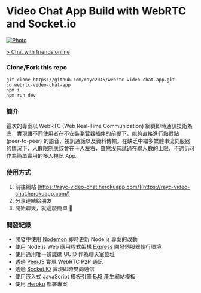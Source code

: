# Video Chat App Build with WebRTC and Socket.io

[![Photo](https://raw.githubusercontent.com/rayc2045/webrtc-video-chat-app/main/public/demo.png)](https://rayc-video-chat.herokuapp.com/)

[> Chat with friends online](https://rayc-video-chat.herokuapp.com/)

### Clone/Fork this repo
    git clone https://github.com/rayc2045/webrtc-video-chat-app.git
    cd webrtc-video-chat-app
    npm i
    npm run dev

### 簡介
這次的專案以 WebRTC (Web Real-Time Communication) 網頁即時通訊技術為底，實現讓不同使用者在不安裝瀏覽器插件的前提下，能夠直接進行點對點 (peer-to-peer) 的語音、視訊通話以及資料傳輸。在缺乏中繼多媒體串流伺服器的情況下，人數限制應該會在十人左右，雖然沒有試過在線人數的上限，不過仍可作為簡單實用的多人視訊 App。

### 使用方式
1. 前往網站 [https://rayc-video-chat.herokuapp.com/](https://rayc-video-chat.herokuapp.com/)
2. 分享連結給朋友
3. 開始聊天，就這麼簡單 🙂

### 開發紀錄
- 開發中使用 [Nodemon](https://github.com/remy/nodemon) 即時更新 Node.js 專案的改動
- 使用 Node.js Web 應用程式架構 [Express](https://expressjs.com/zh-tw/) 開發伺服器執行環境
- 使用通用唯一辨識碼 UUID 作為聊天室位址
- 透過 [PeerJS](https://peerjs.com/) 實現 WebRTC P2P 通訊
- 透過 [Socket.IO](https://socket.io/) 實現即時雙向通信
- 使用嵌入式 JavaScript 模板引擎 [EJS](https://ejs.co/) 產生網站模板
- 使用 [Heroku](https://www.heroku.com/) 部署專案